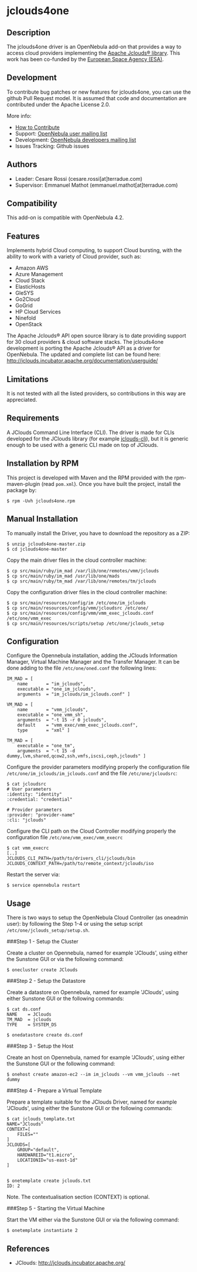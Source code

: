 # jclouds4one

## Description

The jclouds4one driver is an OpenNebula add-on that provides a way to access cloud providers implementing the [Apache Jclouds® library](<http://jclouds.incubator.apache.org/>). 
This work has been co-funded by the [European Space Agency (ESA)](<http://www.esa.int/ESA>). 

## Development

To contribute bug patches or new features for jclouds4one, you can use the github Pull Request model. It is assumed that code and documentation are contributed under the Apache License 2.0. 

More info:
* [How to Contribute](http://opennebula.org/software:add-ons#how_to_contribute_to_an_existing_add-on)
* Support: [OpenNebula user mailing list](http://opennebula.org/community:mailinglists)
* Development: [OpenNebula developers mailing list](http://opennebula.org/community:mailinglists)
* Issues Tracking: Github issues

## Authors

* Leader: Cesare Rossi (cesare.rossi[at]terradue.com)
* Supervisor: Emmanuel Mathot (emmanuel.mathot[at]terradue.com)

## Compatibility

This add-on is compatible with OpenNebula 4.2.

## Features

Implements hybrid Cloud computing, to support Cloud bursting, with the ability to work with a variety of Cloud provider, such as:

* Amazon AWS
* Azure Management
* Cloud Stack
* ElasticHosts
* GleSYS
* Go2Cloud
* GoGrid
* HP Cloud Services
* Ninefold
* OpenStack

The Apache Jclouds® API open source library is to date providing support for 30 cloud providers & cloud software stacks.
The jclouds4one development is porting the Apache Jclouds® API as a driver for OpenNebula. 
The updated and complete list can be found here: http://jclouds.incubator.apache.org/documentation/userguide/

## Limitations

It is not tested with all the listed providers, so contributions in this way are appreciated.

## Requirements

A JClouds Command Line Interface (CLI). The driver is made for CLIs developed for the JClouds library (for example [jclouds-cli](<https://github.com/jclouds/jclouds-cli>)), but it is generic enough to be used with a generic CLI made on top of JClouds.

## Installation by RPM

This project is developed with Maven and the RPM provided with the rpm-maven-plugin (read `pom.xml`). Once you have built the project, install the package by:

	$ rpm -Uvh jclouds4one.rpm
	
## Manual Installation

To manually install the Driver, you have to download the repository as a ZIP:

	$ unzip jclouds4one-master.zip
	$ cd jclouds4one-master
	
Copy the main driver files in the cloud controller machine:

	$ cp src/main/ruby/im_mad /var/lib/one/remotes/vmm/jclouds
	$ cp src/main/ruby/im_mad /usr/lib/one/mads
	$ cp src/main/ruby/tm_mad /var/lib/one/remotes/tm/jclouds

Copy the configuration driver files in the cloud controller machine:

	$ cp src/main/resources/config/im /etc/one/im_jclouds
	$ cp src/main/resources/config/vmm/jcloudsrc /etc/one/
	$ cp src/main/resources/config/vmm/vmm_exec_jclouds.conf /etc/one/vmm_exec
	$ cp src/main/resources/scripts/setup /etc/one/jclouds_setup

## Configuration

Configure the Opennebula installation, adding the JClouds Information Manager, Virtual Machine Manager and the Transfer Manager. It can be done adding to the file `/etc/one/oned.conf` the following lines:

	IM_MAD = [
    	name       = "im_jclouds",
    	executable = "one_im_jclouds",
    	arguments  = "im_jclouds/im_jclouds.conf" ]

	VM_MAD = [
    	name       = "vmm_jclouds",
    	executable = "one_vmm_sh",
    	arguments  = "-t 15 -r 0 jclouds",
    	default    = "vmm_exec/vmm_exec_jclouds.conf",
    	type       = "xml" ]
    	
    TM_MAD = [
    	executable = "one_tm",
    	arguments  = "-t 15 -d dummy,lvm,shared,qcow2,ssh,vmfs,iscsi,ceph,jclouds" ]
    	
Configure the provider parameters modifying properly the configuration file `/etc/one/im_jclouds/im_jclouds.conf` and the file `/etc/one/jcloudsrc`:

	$ cat jcloudsrc
	# User parameters
	:identity: "identity"
	:credential: "credential"

	# Provider parameters
	:provider: "provider-name"
	:cli: "jclouds"	
	
Configure the CLI path on the Cloud Controller modifying properly the configuration file `/etc/one/vmm_exec/vmm_execrc`

	$ cat vmm_execrc
	[..]
	JCLOUDS_CLI_PATH=/path/to/drivers_cli/jclouds/bin
	JCLOUDS_CONTEXT_PATH=/path/to/remote_context/jclouds/iso
    	
Restart the server via:

	$ service opennebula restart 

## Usage

There is two ways to setup the OpenNebula Cloud Controller (as oneadmin user): by following the Step 1-4 or using the setup script `/etc/one/jclouds_setup/setup.sh`. 

###Step 1 - Setup the Cluster

Create a cluster on Opennebula, named for example 'JClouds', using either the Sunstone GUI or via the following command:

	$ onecluster create JClouds

###Step 2 - Setup the Datastore

Create a datastore on Opennebula, named for example 'JClouds', using either Sunstone GUI or the following commands:

	$ cat ds.conf
	NAME    = JClouds
	TM_MAD  = jclouds
	TYPE    = SYSTEM_DS

	$ onedatastore create ds.conf


###Step 3 - Setup the Host

Create an host on Opennebula, named for example 'JClouds', using either the Sunstone GUI or the following command:

	$ onehost create amazon-ec2 --im im_jclouds --vm vmm_jclouds --net dummy


###Step 4 - Prepare a Virtual Template

Prepare a template suitable for the JClouds Driver, named for example 'JClouds', using either the Sunstone GUI or the following commands:

	$ cat jclouds_template.txt
	NAME="JClouds"
	CONTEXT=[
		FILES=""
	]
	JCLOUDS=[
    	GROUP="default",
    	HARDWAREID="t1.micro",
    	LOCATIONID="us-east-1d"
	]
	
 
	$ onetemplate create jclouds.txt
	ID: 2

Note. The contextualisation section (CONTEXT) is optional. 

###Step 5 - Starting the Virtual Machine

Start the VM either via the Sunstone GUI or via the following command:

	$ onetemplate instantiate 2 

## References

* JClouds: http://jclouds.incubator.apache.org/


